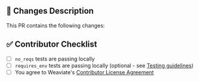 <!-- Before submitting any PR, please check the contributing guidelines: -->
<!-- https://github.com/weaviate/elysia/blob/main/CONTRIBUTING.md -->

## 📝 Changes Description

This PR contains the following changes:

<!-- Add your changes here -->

<!-- ### Related Issue (Optional) -->

<!-- This PR addresses Issue #XX -->

## ✅ Contributor Checklist

<!--  -->
- [ ] `no_reqs` tests are passing locally
- [ ] `requires_env` tests are passing locally (optional - see [Testing guidelines](https://github.com/weaviate/elysia?tab=contributing-ov-file#testing))
- [ ] You agree to Weaviate's [Contributor License Agreement](https://weaviate.io/service/contributor-license-agreement)

<!-- ## Additional Info (Optional) -->

<!-- Enter your info here -->

